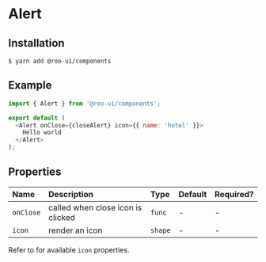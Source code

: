 # Alert

<!-- STORY -->

## Installation

```shell
$ yarn add @roo-ui/components
```

## Example

```js
import { Alert } from '@roo-ui/components';

export default (
  <Alert onClose={closeAlert} icon={{ name: 'hotel' }}>
    Hello world
  </Alert>
);
```

## Properties

| Name      | Description                       | Type    | Default | Required? |
|:----------|:----------------------------------|:--------|:--------|:----------|
| `onClose` | called when close icon is clicked | `func`  | -       | -         |
| `icon`    | render an icon                    | `shape` | -       | -         |

Refer to [<Icon />](../Icon) for available `icon` properties.
